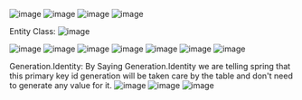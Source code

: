 ![image](https://github.com/user-attachments/assets/98dd7412-1f0a-43c3-b8e6-481b415ef886)
![image](https://github.com/user-attachments/assets/1421504a-5270-4b61-9e4a-4dc03c0ab8f8)
![image](https://github.com/user-attachments/assets/c2090d9a-efdc-40b3-865e-7941ae058a62)
![image](https://github.com/user-attachments/assets/e8345261-8d59-4779-a663-167d101761d1)

Entity Class:
![image](https://github.com/user-attachments/assets/7a5f2c5c-4049-4147-94e6-83f091f9c8dc)

![image](https://github.com/user-attachments/assets/0704a3c4-00f7-4d0f-afe1-b0c6094657ec)
![image](https://github.com/user-attachments/assets/2286976b-6ad0-434c-882c-9d5496070518)
![image](https://github.com/user-attachments/assets/08fbc565-d06b-4c3a-addf-032a982a6fdd)
![image](https://github.com/user-attachments/assets/17ce18fa-4436-436a-ad9f-f4dab7386bde)
![image](https://github.com/user-attachments/assets/be827d12-5623-4b83-9add-2955f9a715c5)
![image](https://github.com/user-attachments/assets/7d37881d-9f69-486c-be3e-d2a68fa47c50)
![image](https://github.com/user-attachments/assets/52094e9e-2b0c-4c0d-b8e3-66f2ff4fba1f)

Generation.Identity:
By Saying Generation.Identity we are telling spring that this primary key id generation will be taken care by the table and
don't need to generate any value for it.
![image](https://github.com/user-attachments/assets/56ebfbd4-b781-4455-a639-3a1bed4c024a)
![image](https://github.com/user-attachments/assets/4e115b8e-021b-4ef7-90d9-ea4c1e908961)
![image](https://github.com/user-attachments/assets/d1d8ed74-c06c-45df-8343-582c5fcba190)


